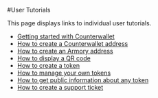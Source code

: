 #User Tutorials

This page displays links to individual user tutorials.

- [Getting started with Counterwallet](getting_started_cw.md)
- [How to create a Counterwallet address](create_addresses.md)
- [How to create an Armory address](create_armory_address.md)
- [How to display a QR code](show_qr_code.md)
- [How to create a token](create_token.md)
- [How to manage your own tokens](change_token_settings.md)
- [How to get public information about any token](get_token_info.md)
- [How to create a support ticket](create_support_ticket.md)
